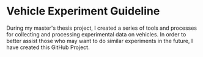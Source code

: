 # Vehicle Experiment Guideline
During my master's thesis project, I created a series of tools and processes for collecting and processing experimental data on vehicles. In order to better assist those who may want to do similar experiments in the future, I have created this GitHub Project.
